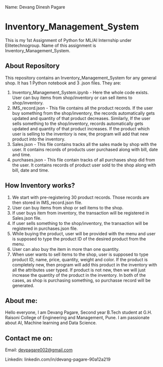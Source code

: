 Name: Devang Dinesh Pagare

# Inventory_Management_System
This is my 1st Assignment of Python for ML/AI Internship under Elitetechnogroup. Name of this assignment is Inventory_Management_System.

## About Repository

This repository contains an Inventory_Management_System for any general shop. It has 1 Python notebook and 3 .json files. They are:

  1. Inventory_Management_System.ipynb - Here the whole code exists. User can buy items from shop/inventory or can sell items to shop/inventory.
  2. IMS_record.json - This file contains all the product records. If the user buy something from the shop/inventory, the records automatically gets updated and quantity of that product decreases. Similarly, If the user sells something to the shop/inventory, records automatically gets updated and quantity of that product increases. If the product which user is selling to the inventory is new, the program will add that new product into the inventory.
  3. Sales.json - This file contains tracks all the sales made by shop with the user. It contains records of products user purchased along with bill, date and time.
  4. purchases.json - This file contain tracks of all purchases shop did from the user. It contains records of product user sold to the shop along with bill, date and time.

## How Inventory works?

1. We start with pre-registering 30 product records. Those records are then stored in IMS_record.json file.
2. User can buy items from shop or sell items to the shop.
3. If user buys item from inventory, the transaction will be registered in Sales.json file.
4. If user sells something to the shop/inventory, the transaction will be registered in purchases.json file.
5. While buying the product, user will be provided with the menu and user is supposed to type the product ID of the desired product from the menu.
6. User can also buy the item in more than one quantity. 
7. When user wants to sell items to the shop, user is supposed to type product ID, name, price, quantity, weight and color. If the product is completely new, then program will add this product in the inventory with all the attributes user typed. If product is not new, then we will just increase the quantity of the product in the inventory. In both of the cases, as shop is purchasing something, so purchasse record will be generated.

## About me:
Hello everyone, I am Devang Pagare, Second year B.Tech student at G.H. Raisoni College of Engineering and Management, Pune. I am passionate about AI, Machine learning and Data Science.

## Contact me on:

Email: devpagare002@gmail.com

Linkedin: linkedin.com/in/devang-pagare-90a12a219
